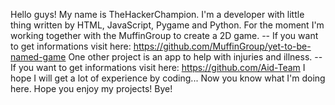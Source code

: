 Hello guys!
My name is TheHackerChampion. I'm a developer with little thing written by HTML, JavaScript, Pygame and Python.
For the moment I'm working together with the MuffinGroup to create a 2D game.
  -- If you want to get informations visit here: https://github.com/MuffinGroup/yet-to-be-named-game
One other project is an app to help with injuries and illness.
  -- If you want to get informations visit here: https://github.com/Aid-Team
I hope I will get a lot of experience by coding...
Now you know what I'm doing here.
Hope you enjoy my projects!
Bye!
